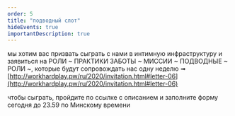 ```yaml
---
order: 5
title: "подводный слот"
hideEvents: true
importantDescription: true
---
```


мы хотим вас призвать сыграть с нами в интимную инфраструктуру и заявиться на РОЛИ ~ ПРАКТИКИ ЗАБОТЫ ~ МИССИИ ~ ПОДВОДНЫЕ ~ РОЛИ ~, которые будут сопровождать нас одну неделю ➟ [http://workhardplay.pw/ru/2020/invitation.html#letter-06](http://workhardplay.pw/ru/2020/invitation.html#letter-06)

чтобы сыграть, пройдите по ссылке с описанием и заполните форму сегодня до 23.59 по Минскому времени

